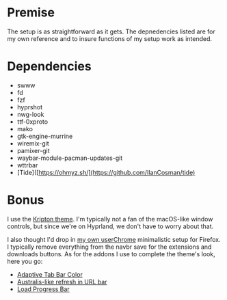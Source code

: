# Premise
The setup is as straightforward as it gets. The depnedencies listed are for my own reference and to insure functions of my setup work as intended.

# Dependencies
- swww
- fd
- fzf
- hyprshot
- nwg-look
- ttf-0xproto
- mako
- gtk-engine-murrine
- wiremix-git
- pamixer-git
- waybar-module-pacman-updates-git
- wttrbar
- [Tide]([https://ohmyz.sh/](https://github.com/IlanCosman/tide)

# Bonus
I use the [Kripton theme](https://www.gnome-look.org/p/1365372). I'm typically not a fan of the macOS-like window controls, but since we're on Hyprland, we don't have to worry about that.

I also thought I'd drop in [my own userChrome](https://pastebin.com/KApHAbx5) minimalistic setup for Firefox. I typically remove everything from the navbr save for the extensions and downloads buttons. As for the addons I use to complete the theme's look, here you go:

- [Adaptive Tab Bar Color](https://addons.mozilla.org/en-US/firefox/addon/adaptive-tab-bar-colour/)
- [Australis-like refresh in URL bar](https://addons.mozilla.org/en-US/firefox/addon/australis-refresh-in-url-bar/)
- [Load Progress Bar](https://addons.mozilla.org/en-US/firefox/addon/load-progress-bar/)
